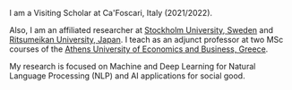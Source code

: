 ---
---

I am a Visiting Scholar at Ca'Foscari, Italy (2021/2022). 

Also, I am an affiliated researcher at [Stockholm University, Sweden](https://dsv.su.se/en/) and [Ritsumeikan University, Japan](http://en.ritsumei.ac.jp/).
I teach as an adjunct professor at two MSc courses of the [Athens University of Economics and Business, Greece](https://aueb.gr/en). 

My research is focused on Machine and Deep Learning for Natural Language Processing (NLP) and AI applications for social good.

